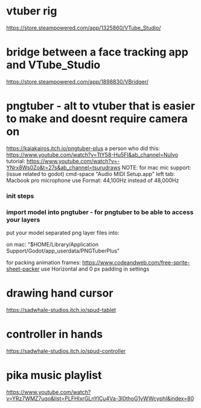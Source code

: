 
# vtuber rig
https://store.steampowered.com/app/1325860/VTube_Studio/

# bridge between a face tracking app and VTube_Studio
https://store.steampowered.com/app/1898830/VBridger/

# pngtuber - alt to vtuber that is easier to make and doesnt require camera on
https://kaiakairos.itch.io/pngtuber-plus
  a person who did this:
  https://www.youtube.com/watch?v=TtY58-Hu5FI&ab_channel=Nulvo
  tutorial:
  https://www.youtube.com/watch?v=-YNrx8Ws0Zo&t=27s&ab_channel=tsurudraws
NOTE: for mac mic support: (issue related to godot)
  cmd-space "Audio MIDI Setup.app"
    left tab: Macbook pro microphone
      use Format: 44,100Hz instead of 48,000Hz

### init steps

### import model into pngtuber - for pngtuber to be able to access your layers

put your model separated png layer files into:

on mac:
"$HOME/Library/Application Support/Godot/app_userdata/PNGTuberPlus"

for packing animation frames:
  https://www.codeandweb.com/free-sprite-sheet-packer
  use Horizontal and 0 px padding in settings

# drawing hand cursor
https://sadwhale-studios.itch.io/spud-tablet

# controller in hands
https://sadwhale-studios.itch.io/spud-controller

# pika music playlist
https://www.youtube.com/watch?v=YRz7WMZ7uqo&list=PLFHIxrGLnYlCu4Va-3l0thoG1yWWcyphI&index=80
